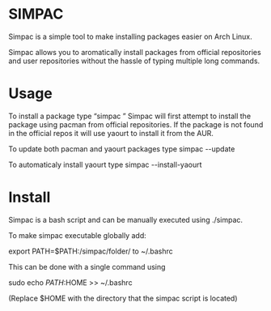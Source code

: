 # SIMPAC                                     

Simpac is a simple tool to make installing packages easier on Arch Linux.

Simpac allows you to aromatically install packages from official repositories and user repositories without the hassle of typing multiple long commands. 

# Usage 

To install a package type “simpac <package-name>” Simpac will first attempt to install the package using pacman from official repositories. If the package is not found in the official repos it will use yaourt to install it from the AUR.   

To update both pacman and yaourt packages type simpac --update

To automaticaly install yaourt type simpac --install-yaourt

# Install 

Simpac is a bash script and can be manually executed using ./simpac. 
 
To make simpac executable globally add:

export PATH=$PATH:/simpac/folder/ to ~/.bashrc

This can be done with a single command using 

sudo echo $PATH:$HOME >> ~/.bashrc

(Replace $HOME with the directory that the simpac script is located)
